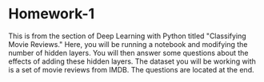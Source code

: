 # Homework-1

This is from the section of Deep Learning with Python titled "Classifying Movie Reviews."  Here, you will be running a notebook and modifying the number of hidden layers.  You will then answer some questions about the effects of adding these hidden layers.  The dataset you will be working with is a set of movie reviews from IMDB.  The questions are located at the end.
